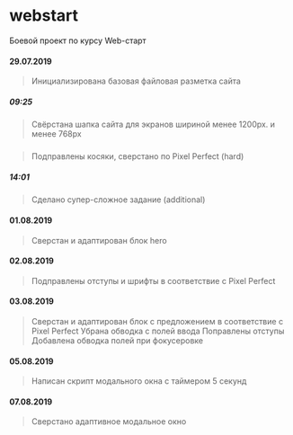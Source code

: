 # webstart
Боевой проект по курсу Web-старт

#### 29.07.2019
> Инициализирована базовая файловая разметка сайта
##### 09:25
> Свёрстана шапка сайта для экранов шириной менее 1200px. и менее 768px
##### 
> Подправлены косяки, сверстано по Pixel Perfect (hard)
##### 14:01
> Сделано супер-сложное задание (additional)
#### 01.08.2019
> Сверстан и адаптирован блок hero
#### 02.08.2019
> Подправлены отступы и шрифты в соответствие с Pixel Perfect
#### 03.08.2019
> Сверстан и адаптирован блок с предложением в соответствие с Pixel Perfect
> Убрана обводка с полей ввода
> Поправлены отступы
> Добавлена обводка полей при фокусеровке
#### 05.08.2019
> Написан скрипт модального окна с таймером 5 секунд
#### 07.08.2019
> Сверстано адаптивное модальное окно